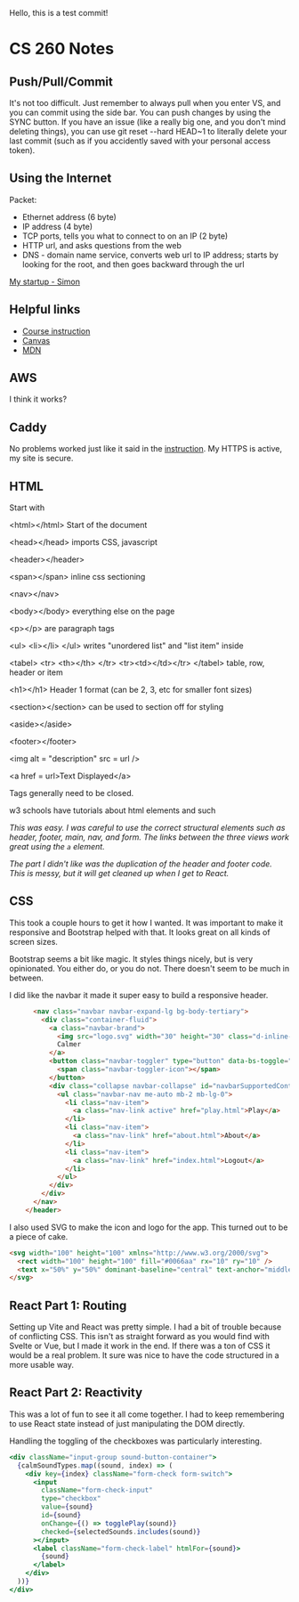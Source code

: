 Hello, this is a test commit!

# CS 260 Notes

## Push/Pull/Commit
It's not too difficult. Just remember to always pull when you enter VS, and you can commit using the side bar. You can push changes by using the SYNC button. If you have an issue (like a really big one, and you don't mind deleting things), you can use git reset --hard HEAD~1 to literally delete your last commit (such as if you accidently saved with your personal access token).

## Using the Internet

Packet:
- Ethernet address (6 byte)
- IP address (4 byte)
- TCP ports, tells you what to connect to on an IP (2 byte)
- HTTP url, and asks questions from the web
- DNS - domain name service, converts web url to IP address; starts by looking for the root, and then goes backward through the url

[My startup - Simon](https://simon.cs260.click)

## Helpful links

- [Course instruction](https://github.com/webprogramming260)
- [Canvas](https://byu.instructure.com)
- [MDN](https://developer.mozilla.org)

## AWS

I think it works? 

## Caddy

No problems worked just like it said in the [instruction](https://github.com/webprogramming260/.github/blob/main/profile/webServers/https/https.md).
My HTTPS is active, my site is secure.

## HTML

Start with <!DOCTYPE html>

&lt;html>&lt;/html> Start of the document

&lt;head>&lt;/head> imports CSS, javascript

&lt;header>&lt;/header>

&lt;span>&lt;/span> inline css sectioning 

&lt;nav>&lt;/nav>

&lt;body>&lt;/body> everything else on the page

&lt;p>&lt;/p> are paragraph tags

&lt;ul> &lt;li>&lt;/li> &lt;/ul> writes "unordered list" and "list item" inside

&lt;tabel> &lt;tr> &lt;th>&lt;/th> &lt;/tr> &lt;tr>&lt;td>&lt;/td>&lt;/tr> &lt;/tabel> table, row, header or item

&lt;h1>&lt;/h1> Header 1 format (can be 2, 3, etc for smaller font sizes)

&lt;section>&lt;/section> can be used to section off for styling

&lt;aside>&lt;/aside>

&lt;footer>&lt;/footer>

&lt;img alt = "description" src = url />

&lt;a href = url>Text Displayed&lt;/a>

Tags generally need to be closed.

w3 schools have tutorials about html elements and such

*This was easy. I was careful to use the correct structural elements such as header, footer, main, nav, and form. The links between the three views work great using the `a` element.*

*The part I didn't like was the duplication of the header and footer code. This is messy, but it will get cleaned up when I get to React.*

## CSS

This took a couple hours to get it how I wanted. It was important to make it responsive and Bootstrap helped with that. It looks great on all kinds of screen sizes.

Bootstrap seems a bit like magic. It styles things nicely, but is very opinionated. You either do, or you do not. There doesn't seem to be much in between.

I did like the navbar it made it super easy to build a responsive header.

```html
      <nav class="navbar navbar-expand-lg bg-body-tertiary">
        <div class="container-fluid">
          <a class="navbar-brand">
            <img src="logo.svg" width="30" height="30" class="d-inline-block align-top" alt="" />
            Calmer
          </a>
          <button class="navbar-toggler" type="button" data-bs-toggle="collapse" data-bs-target="#navbarSupportedContent">
            <span class="navbar-toggler-icon"></span>
          </button>
          <div class="collapse navbar-collapse" id="navbarSupportedContent">
            <ul class="navbar-nav me-auto mb-2 mb-lg-0">
              <li class="nav-item">
                <a class="nav-link active" href="play.html">Play</a>
              </li>
              <li class="nav-item">
                <a class="nav-link" href="about.html">About</a>
              </li>
              <li class="nav-item">
                <a class="nav-link" href="index.html">Logout</a>
              </li>
            </ul>
          </div>
        </div>
      </nav>
    </header>
```

I also used SVG to make the icon and logo for the app. This turned out to be a piece of cake.

```html
<svg width="100" height="100" xmlns="http://www.w3.org/2000/svg">
  <rect width="100" height="100" fill="#0066aa" rx="10" ry="10" />
  <text x="50%" y="50%" dominant-baseline="central" text-anchor="middle" font-size="72" font-family="Arial" fill="white">C</text>
</svg>
```

## React Part 1: Routing

Setting up Vite and React was pretty simple. I had a bit of trouble because of conflicting CSS. This isn't as straight forward as you would find with Svelte or Vue, but I made it work in the end. If there was a ton of CSS it would be a real problem. It sure was nice to have the code structured in a more usable way.

## React Part 2: Reactivity

This was a lot of fun to see it all come together. I had to keep remembering to use React state instead of just manipulating the DOM directly.

Handling the toggling of the checkboxes was particularly interesting.

```jsx
<div className="input-group sound-button-container">
  {calmSoundTypes.map((sound, index) => (
    <div key={index} className="form-check form-switch">
      <input
        className="form-check-input"
        type="checkbox"
        value={sound}
        id={sound}
        onChange={() => togglePlay(sound)}
        checked={selectedSounds.includes(sound)}
      ></input>
      <label className="form-check-label" htmlFor={sound}>
        {sound}
      </label>
    </div>
  ))}
</div>
```
